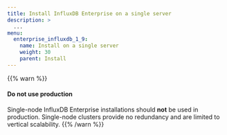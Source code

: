 ```yaml
---
title: Install InfluxDB Enterprise on a single server
description: >
  ...
menu:
  enterprise_influxdb_1_9:
    name: Install on a single server
    weight: 30
    parent: Install
---
```


{{% warn %}}
#### Do not use production

Single-node InfluxDB Enterprise installations should **not** be used in production.
Single-node clusters provide no redundancy and are limited to vertical scalability.
{{% /warn %}}